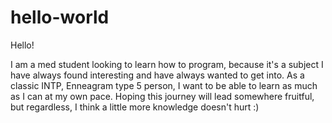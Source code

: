 # hello-world

Hello!

I am a med student looking to learn how to program, because it's a subject I have always found interesting and have always wanted to get into. As a classic INTP, Enneagram type 5 person, I want to be able to learn as much as I can at my own pace. Hoping this journey will lead somewhere fruitful, but regardless, I think a little more knowledge doesn't hurt :)
